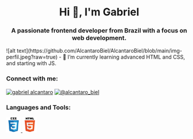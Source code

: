 <h1 align="center">Hi 👋, I'm Gabriel</h1>
<h3 align="center">A passionate frontend developer from Brazil with a focus on web development.</h3>
![alt text](https://github.com/AlcantaroBiel/AlcantaroBiel/blob/main/img-perfil.jpeg?raw=true)
- 🌱 I’m currently learning advanced HTML and CSS, and starting with JS.

<h3 align="left">Connect with me:</h3>
<p align="left">
<a href="https://linkedin.com/in/gabriel alcantaro" target="blank"><img align="center" src="https://raw.githubusercontent.com/rahuldkjain/github-profile-readme-generator/master/src/images/icons/Social/linked-in-alt.svg" alt="gabriel alcantaro" height="30" width="40" /></a>
<a href="https://instagram.com/@alcantaro_biel" target="blank"><img align="center" src="https://raw.githubusercontent.com/rahuldkjain/github-profile-readme-generator/master/src/images/icons/Social/instagram.svg" alt="@alcantaro_biel" height="30" width="40" /></a>
</p>

<h3 align="left">Languages and Tools:</h3>
<p align="left"> <a href="https://www.w3schools.com/css/" target="_blank" rel="noreferrer"> <img src="https://raw.githubusercontent.com/devicons/devicon/master/icons/css3/css3-original-wordmark.svg" alt="css3" width="40" height="40"/> </a> <a href="https://www.w3.org/html/" target="_blank" rel="noreferrer"> <img src="https://raw.githubusercontent.com/devicons/devicon/master/icons/html5/html5-original-wordmark.svg" alt="html5" width="40" height="40"/> </a> </p>
